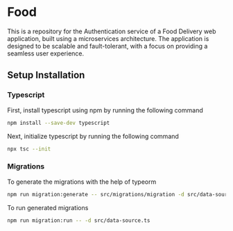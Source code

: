 # Food

This is a repository for the Authentication service of a Food Delivery web application, built using a microservices architecture. The application is designed to be scalable and fault-tolerant, with a focus on providing a seamless user experience.

## Setup Installation

### Typescript

First, install typescript using npm by running the following command

```bash
npm install --save-dev typescript
```

Next, initialize typescript by running the following command

```bash
npx tsc --init
```

### Migrations

To generate the migrations with the help of typeorm

```bash
npm run migration:generate -- src/migrations/migration -d src/data-source.ts
```

To run generated migrations

```bash
npm run migration:run -- -d src/data-source.ts
```

